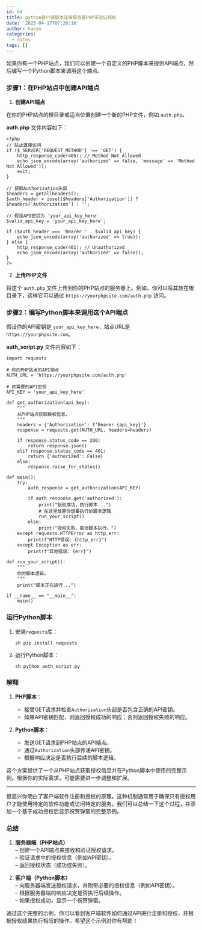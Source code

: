 ```yaml
---
id: 64
title: python客户端脚本连接服务器PHP来验证授权
date: '2025-04-17T07:26:16'
author: haoye
categories:
  - notes
tags: []
---
```


如果你有一个PHP站点，我们可以创建一个自定义的PHP脚本来提供API端点，然后编写一个Python脚本来调用这个端点。

### 步骤1：在PHP站点中创建API端点

1. **创建API端点**

在你的PHP站点的根目录或适当位置创建一个新的PHP文件，例如 `auth.php`。

**auth.php** 文件内容如下：

```
<?php
// 防止直接访问
if ($_SERVER['REQUEST_METHOD'] !== 'GET') {
    http_response_code(405); // Method Not Allowed
    echo json_encode(array('authorized' => false, 'message' => 'Method Not Allowed'));
    exit;
}

// 获取Authorization头部
$headers = getallheaders();
$auth_header = isset($headers['Authorization']) ? $headers['Authorization'] : '';

// 假设API密钥为 'your_api_key_here'
$valid_api_key = 'your_api_key_here';

if ($auth_header === 'Bearer ' . $valid_api_key) {
    echo json_encode(array('authorized' => true));
} else {
    http_response_code(401); // Unauthorized
    echo json_encode(array('authorized' => false));
}
?>
```

2. **上传PHP文件**

将这个 `auth.php` 文件上传到你的PHP站点的服务器上。例如，你可以将其放在根目录下，这样它可以通过 `https://yourphpsite.com/auth.php` 访问。

### 步骤2：编写Python脚本来调用这个API端点

假设你的API密钥是 `your_api_key_here`，站点URL是 `https://yourphpsite.com`。

**auth\_script.py** 文件内容如下：

```
import requests

# 你的PHP站点的API端点
AUTH_URL = 'https://yourphpsite.com/auth.php'

# 你需要的API密钥
API_KEY = 'your_api_key_here'

def get_authorization(api_key):
    """
    从PHP站点获取授权信息。
    """
    headers = {'Authorization': f'Bearer {api_key}'}
    response = requests.get(AUTH_URL, headers=headers)

    if response.status_code == 200:
        return response.json()
    elif response.status_code == 401:
        return {'authorized': False}
    else:
        response.raise_for_status()

def main():
    try:
        auth_response = get_authorization(API_KEY)

        if auth_response.get('authorized'):
            print("授权成功，执行脚本...")
            # 在这里放置你想要执行的脚本逻辑
            run_your_script()
        else:
            print("授权失败，取消脚本执行。")
    except requests.HTTPError as http_err:
        print(f"HTTP错误: {http_err}")
    except Exception as err:
        print(f"其他错误: {err}")

def run_your_script():
    """
    你的脚本逻辑。
    """
    print("脚本正在运行...")

if __name__ == "__main__":
    main()
```

### 运行Python脚本

1. 安装`requests`库：

   `sh
   pip install requests`

2. 运行Python脚本：

   `sh
   python auth_script.py`

### 解释

1. **PHP脚本**：

   - 接受GET请求并检查`Authorization`头部是否包含正确的API密钥。
   - 如果API密钥匹配，则返回授权成功的响应；否则返回授权失败的响应。

2. **Python脚本**：

   - 发送GET请求到PHP站点的API端点。
   - 通过`Authorization`头部传递API密钥。
   - 根据响应决定是否执行后续的脚本逻辑。

这个方案提供了一个从PHP站点获取授权信息并在Python脚本中使用的完整示例。根据你的实际需求，可能需要进一步调整和扩展。

***

很高兴你明白了客户端软件注册和授权的原理。这种机制通常用于确保只有授权用户才能使用特定的软件功能或访问特定的服务。我们可以总结一下这个过程，并添加一个基于成功授权后显示祝贺弹窗的完整示例。

### 总结

1. **服务器端（PHP站点）**\
   – 创建一个API端点来接收和验证授权请求。\
   – 验证请求中的授权信息（例如API密钥）。\
   – 返回授权状态（成功或失败）。

2. **客户端（Python脚本）**\
   – 向服务器端发送授权请求，并附带必要的授权信息（例如API密钥）。\
   – 根据服务器端的响应决定是否执行后续操作。\
   – 如果授权成功，显示一个祝贺弹窗。

通过这个完整的示例，你可以看到客户端软件如何通过API进行注册和授权，并根据授权结果执行相应的操作。希望这个示例对你有帮助！
